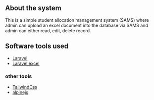 ##  About  the system
This is a simple  student allocation management system (SAMS) where admin can upload  an excel document into the database via SAMS and admin can either read, edit, delete record.


## Software tools used

- [Laravel](https://laravel.com)
- [Laravel excel](https://laravel-excel.com)

### other tools
- [TailwindCss](hhtps://tailwindcss)
- [alpinejs](https://alpinesjs)

